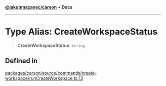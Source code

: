 [**@jakubmazanec/carson**](../README.md) • **Docs**

---

# Type Alias: CreateWorkspaceStatus

> **CreateWorkspaceStatus**: `string`

## Defined in

[packages/carson/source/commands/create-workspace/runCreateWorkspace.ts:13](https://github.com/jakubmazanec/tools/blob/863f04cbbb9368fd023f0309084819aa9247d808/packages/carson/source/commands/create-workspace/runCreateWorkspace.ts#L13)
